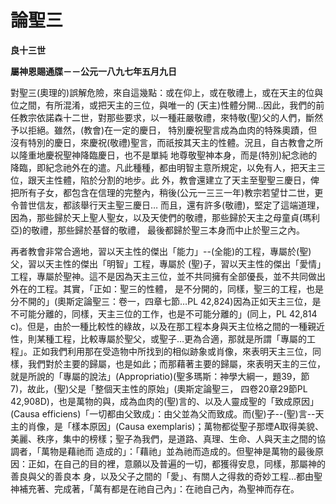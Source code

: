 # 論聖三


**良十三世**

**屬神恩賜通牒－－公元一八九七年五月九日**





對聖三(奧理的)誤解危險，來自這幾點：或在仰上，或在敬禮上，或在天主的位與位之間，有所混淆，或把天主的三位，與唯一的
(天主)性體分開…因此，我們的前任教宗依諾森十二世，對那些要求，以一種莊嚴敬禮，來特敬(聖)父的人們，斷然予以拒絕。雖然，(教會)在一定的慶日，
特別慶祝聖言成為血肉的特殊奧蹟，但沒有特別的慶日，來慶祝(敬禮)聖言，而祇按其天主的性體。況且，自古教會之所以隆重地慶祝聖神降臨慶日，也不是單純
地尊敬聖神本身，而是(特別)紀念祂的降臨，即紀念祂外在的遣。凡此種種，都由明智主意所規定，以免有人，把天主三位，跟天主性體，陷於分割的地步。此
外，教會還建立了天主至聖聖三慶日，俾把所有子女，都包含在信理的完整內，稍後(公元一三三一年)教宗若望廿二世，更令普世信友，都該舉行天主聖三慶日…
而且，還有許多(敬禮)，堅定了這端道理，因為，那些歸於天上聖人聖女，以及天使們的敬禮，那些歸於天主之母童貞(瑪利亞)的敬禮，那些歸於基督的敬禮，
最後都歸於聖三本身而中止於聖三之內。

再者教會非常合適地，習以天主性的傑出「能力」--(全能)的工程，專屬於(聖)父，習以天主性的傑出「明智」工程，專屬於
(聖)子，習以天主性的傑出「愛情」工程，專屬於聖神。這不是因為天主三位，並不共同擁有全部優長，並不共同做出外在的工程。其實，「正如：聖三的性體，
是不分開的，同樣，聖三的工程，也是分不開的」(奧斯定論聖三：卷一，四章七節…PL 
42,824)因為正如天主三位，是不可能分離的，同樣，天主三位的工作，也是不可能分離的」(同上，PL 42,814 
c)。但是，由於一種比較性的綠故，以及在那工程本身與天主位格之間的一種親近性，則某種工程，比較專屬於聖父，或聖子…更為合適，那就是所謂「專屬的工
程」。正如我們利用那在受造物中所找到的相似跡象或肖像，來表明天主三位，同樣，我們對於主要的歸屬，也是如此；而那藉著主要的歸屬，來表明天主的三位，
就是所說的「專屬的說法」(Appropriatio)(聖多瑪斯：神學大綱一，題39，節7)，故此，(聖)父是「整個天主性的原始」(奧斯定論聖三，
四卷20章29節PL 42,908D)，也是萬物的與，成為血肉的(聖)言的、以及人靈成聖的「致成原因」(Causa 
efficiens)「一切都由父致成」：由父並為父而致成。而(聖)子--(聖)言--天主的肖像，是「樣本原因」(Causa 
exemplaris)；萬物都從聖子那堙A取得美貌、美麗、秩序，集中的榜樣；聖子為我們，是道路、真理、生命、人與天主之間的協調者，「萬物是藉祂而
造成的」：「藉祂」並為祂而造成的。但聖神是萬物的最後原因：正如，在自己的目的裡，意願以及普遍的一切，都獲得安息，同樣，那屬神的善良與父的善良本
身，以及父子之間的「愛」、有關人之得救的奇妙工程…都由聖神補充著、完成著，「萬有都是在祂自己內」：在祂自己內，為聖神而存在。

